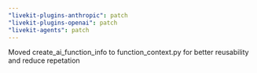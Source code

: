 ```yaml
---
"livekit-plugins-anthropic": patch
"livekit-plugins-openai": patch
"livekit-agents": patch
---
```


Moved create_ai_function_info to function_context.py for better reusability and reduce repetation
